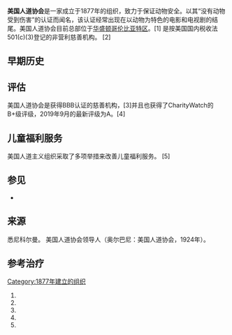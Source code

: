 
 **美国人道协会**是一家成立于1877年的组织，致力于保证动物安全。以其“没有动物受到伤害”的认证而闻名，该认证经常出现在以动物为特色的电影和电视剧的结尾。美国人道协会目前总部位于[华盛顿哥伦比亚特区](../Page/华盛顿哥伦比亚特区.md "wikilink")。\[1\] 是按美国国内税收法501(c)(3)登记的非营利慈善机构。 \[2\]

## 早期历史

## 评估

美国人道协会是获得BBB认证的慈善机构，\[3\]并且也获得了CharityWatch的B+级评级，2019年9月的最新评级为A。\[4\]

## 儿童福利服务

美国人道主义组织采取了多项举措来改善儿童福利服务。 \[5\]

## 参见

  -
## 来源

悉尼科尔曼。 美国人道协会领导人（奥尔巴尼：美国人道协会，1924年）。

## 参考治疗

[Category:1877年建立的组织](https://zh.wikipedia.org/wiki/Category:1877年建立的组织 "wikilink")

1.
2.
3.
4.
5.